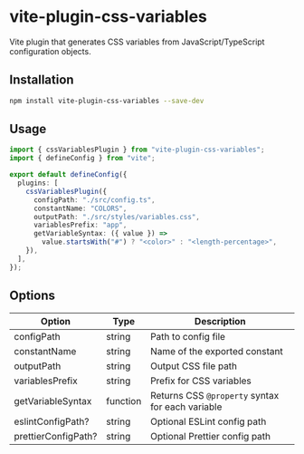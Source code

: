 # vite-plugin-css-variables

Vite plugin that generates CSS variables from JavaScript/TypeScript configuration objects.

## Installation

```bash
npm install vite-plugin-css-variables --save-dev
```

## Usage

```typescript
import { cssVariablesPlugin } from "vite-plugin-css-variables";
import { defineConfig } from "vite";

export default defineConfig({
  plugins: [
    cssVariablesPlugin({
      configPath: "./src/config.ts",
      constantName: "COLORS",
      outputPath: "./src/styles/variables.css",
      variablesPrefix: "app",
      getVariableSyntax: ({ value }) =>
        value.startsWith("#") ? "<color>" : "<length-percentage>",
    }),
  ],
});
```

## Options

| Option              | Type     | Description                                      |
| ------------------- | -------- | ------------------------------------------------ |
| configPath          | string   | Path to config file                              |
| constantName        | string   | Name of the exported constant                    |
| outputPath          | string   | Output CSS file path                             |
| variablesPrefix     | string   | Prefix for CSS variables                         |
| getVariableSyntax   | function | Returns CSS `@property` syntax for each variable |
| eslintConfigPath?   | string   | Optional ESLint config path                      |
| prettierConfigPath? | string   | Optional Prettier config path                    |
